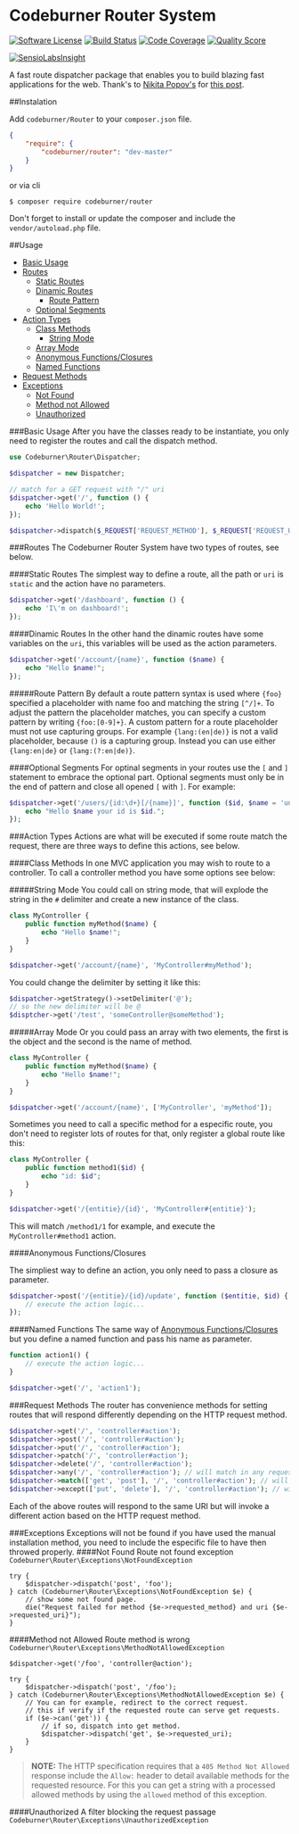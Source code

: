 # Codeburner Router System

[![Software License](https://img.shields.io/badge/license-MIT-brightgreen.svg)](LICENSE)
[![Build Status](https://img.shields.io/travis/codeburnerframework/router/master.svg)](https://travis-ci.org/codeburnerframework/router)
[![Code Coverage](https://scrutinizer-ci.com/g/codeburnerframework/routing/badges/coverage.png?b=master)](https://scrutinizer-ci.com/g/codeburnerframework/routing/?branch=master)
[![Quality Score](https://img.shields.io/scrutinizer/g/codeburnerframework/routing.svg)](https://scrutinizer-ci.com/g/codeburnerframework/routing)

[![SensioLabsInsight](https://insight.sensiolabs.com/projects/d96c4a67-982b-4e16-a24d-7b490bf11bc7/big.png)](https://insight.sensiolabs.com/projects/d96c4a67-982b-4e16-a24d-7b490bf11bc7)

A fast route dispatcher package that enables you to build blazing fast applications for the web. Thank's to [Nikita Popov's](https://github.com/nikic/) for [this post](https://nikic.github.io/2014/02/18/Fast-request-Router-using-regular-expressions.html).

##Instalation

Add `codeburner/Router` to your `composer.json` file.

```json
{
    "require": {
        "codeburner/router": "dev-master"
    }
}
```
or via cli
```
$ composer require codeburner/router
```

Don't forget to install or update the composer and include the `vendor/autoload.php` file.

##Usage

- [Basic Usage](#basic-usage)
- [Routes](#routes)
	- [Static Routes](#static-routes)
	- [Dinamic Routes](#dinamic-routes)
		- [Route Pattern](#route-pattern)
    - [Optional Segments](#optional-segments)
- [Action Types](#action-types)
    - [Class Methods](#class-methods)
    	- [String Mode](#string-mode)
	- [Array Mode](#array-mode)
    - [Anonymous Functions/Closures](#anonymous-functionsclosures)
    - [Named Functions](#name-functions)
- [Request Methods](#request-methods)
- [Exceptions](#exceptions)
	- [Not Found](#not-found)
	- [Method not Allowed](#method-not-allowed)
	- [Unauthorized](#unauthorized)

###Basic Usage
After you have the classes ready to be instantiate, you only need to register the routes and call the dispatch method.

```php
use Codeburner\Router\Dispatcher;

$dispatcher = new Dispatcher;

// match for a GET request with "/" uri
$dispatcher->get('/', function () {
	echo 'Hello World!';
});

$dispatcher->dispatch($_REQUEST['REQUEST_METHOD'], $_REQUEST['REQUEST_URI']);
```
###Routes
The Codeburner Router System have two types of routes, see below.

####Static Routes
The simplest way to define a route, all the path or `uri` is `static` and the action have no parameters.

```php
$dispatcher->get('/dashboard', function () {
	echo 'I\'m on dashboard!';
});
```

####Dinamic Routes
In the other hand the dinamic routes have some variables on the `uri`, this variables will be used as the action parameters.

```php
$dispatcher->get('/account/{name}', function ($name) {
	echo "Hello $name!";
});
```

#####Route Pattern
By default a route pattern syntax is used where `{foo}` specified a placeholder with name foo and matching the string `[^/]+`. To adjust the pattern the placeholder matches, you can specify a custom pattern by writing `{foo:[0-9]+}`. A custom pattern for a route placeholder must not use capturing groups. For example `{lang:(en|de)}` is not a valid placeholder, because `()` is a capturing group. Instead you can use either `{lang:en|de}` or `{lang:(?:en|de)}`.

####Optional Segments
For optinal segments in your routes use the `[` and `]` statement to embrace the optional part. Optional segments must only be in the end of pattern and close all opened `[` with `]`. For example:

```php
$dispatcher->get('/users/{id:\d+}[/{name}]', function ($id, $name = 'unknown') {
    echo "Hello $name your id is $id.";
});
```

###Action Types
Actions are what will be executed if some route match the request, there are three ways to define this actions, see below.

####Class Methods
In one MVC application you may wish to route to a controller. To call a controller method you have some options see below:

#####String Mode
You could call on string mode, that will explode the string in the `#` delimiter and create a new instance of the class.
```php
class MyController {
	public function myMethod($name) {
		echo "Hello $name!";
	}
}

$dispatcher->get('/account/{name}', 'MyController#myMethod');
```
You could change the delimiter by setting it like this:
```php
$dispatcher->getStrategy()->setDelimiter('@');
// so the new delimiter will be @
$disptcher->get('/test', 'someController@someMethod');
```

#####Array Mode
Or you could pass an array with two elements, the first is the object and the second is the name of method.
```php
class MyController {
	public function myMethod($name) {
		echo "Hello $name!";
	}
}

$dispatcher->get('/account/{name}', ['MyController', 'myMethod']);
```

Sometimes you need to call a specific method for a especific route, you don't need to register lots of routes for that, only register a global route like this:

```php
class MyController {
	public function method1($id) {
		echo "id: $id";
	}
}

$dispatcher->get('/{entitie}/{id}', 'MyController#{entitie}');
```
This will match `/method1/1` for example, and execute the `MyController#method1` action.


####Anonymous Functions/Closures

The simpliest way to define an action, you only need to pass a closure as parameter.

```php
$dispatcher->post('/{entitie}/{id}/update', function ($entitie, $id) {
	// execute the action logic...
});
```

####Named Functions
The same way of [Anonymous Functions/Closures](#anonymous-functionsclosures) but you define a named function and pass his name as parameter.

```php
function action1() {
	// execute the action logic...
}

$dispatcher->get('/', 'action1');
```

###Request Methods
The router has convenience methods for setting routes that will respond differently depending on the HTTP request method.

```php
$dispatcher->get('/', 'controller#action');
$dispatcher->post('/', 'controller#action');
$dispatcher->put('/', 'controller#action');
$dispatcher->patch('/', 'controller#action');
$dispatcher->delete('/', 'controller#action');
$dispatcher->any('/', 'controller#action'); // will match in any request method
$dispatcher->match(['get', 'post'], '/', 'controller#action'); // will match in GET and POST requests
$dispatcher->except(['put', 'delete'], '/', 'controller#action'); // will match in any request method but put and delete.
```
Each of the above routes will respond to the same URI but will invoke a different action based on the HTTP request method.

###Exceptions
Exceptions will not be found if you have used the manual installation method, you need to include the especific file to have then throwed properly.
####Not Found
Route not found exception `Codeburner\Router\Exceptions\NotFoundException`

```
try {
    $dispatcher->dispatch('post', 'foo');
} catch (Codeburner\Router\Exceptions\NotFoundException $e) {
    // show some not found page.
    die("Request failed for method {$e->requested_method} and uri {$e->requested_uri}");
}
```
####Method not Allowed
Route method is wrong `Codeburner\Router\Exceptions\MethodNotAllowedException`

```
$dispatcher->get('/foo', 'controller@action');

try {
    $dispatcher->dispatch('post', '/foo');
} catch (Codeburner\Router\Exceptions\MethodNotAllowedException $e) {
    // You can for example, redirect to the correct request.
    // this if verify if the requested route can serve get requests.
    if ($e->can('get')) {
        // if so, dispatch into get method.
        $dispatcher->dispatch('get', $e->requested_uri);
    }
}
```

> **NOTE:** The HTTP specification requires that a `405 Method Not Allowed` response include the
`Allow:` header to detail available methods for the requested resource. For this you can get a
string with a processed allowed methods by using the `allowed` method of this exception.

####Unauthorized
A filter blocking the request passage `Codeburner\Router\Exceptions\UnauthorizedException`
